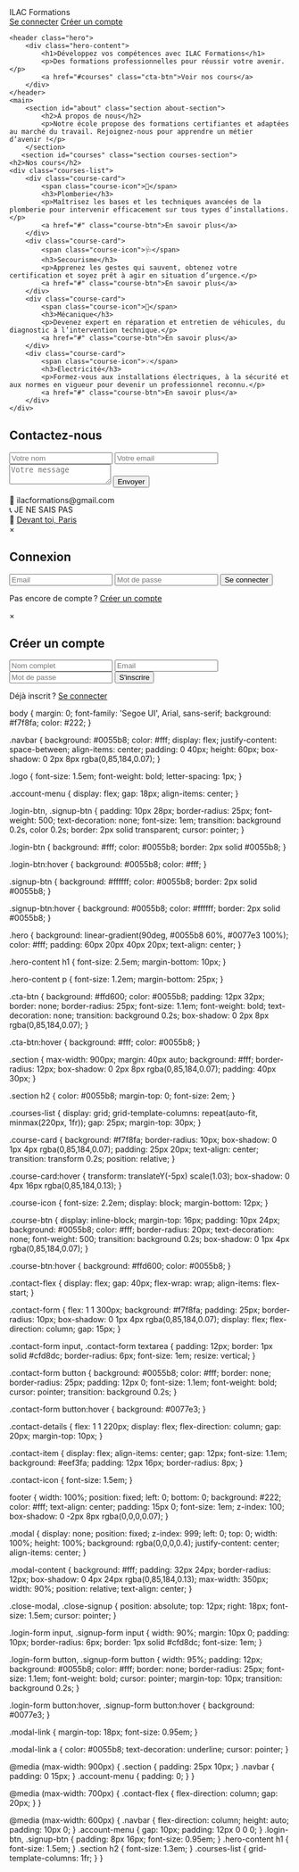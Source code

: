 <!DOCTYPE html>
<html lang="fr">
<head>
    <meta charset="UTF-8">
    <meta name="viewport" content="width=device-width, initial-scale=1.0">
    <title>ILAC Formations</title>
    <link rel="stylesheet" href="ecole.css">
</head>
<body>
    <nav class="navbar">
        <div class="logo">ILAC Formations</div>
       <div class="account-menu">
        <a href="#" class="login-btn">Se connecter</a>
        <a href="#" class="signup-btn">Créer un compte</a>
    </div>
    </nav>
    
    <header class="hero">
        <div class="hero-content">
            <h1>Développez vos compétences avec ILAC Formations</h1>
            <p>Des formations professionnelles pour réussir votre avenir.</p>
            <a href="#courses" class="cta-btn">Voir nos cours</a>
        </div>
    </header>
    <main>
        <section id="about" class="section about-section">
            <h2>À propos de nous</h2>
            <p>Notre école propose des formations certifiantes et adaptées au marché du travail. Rejoignez-nous pour apprendre un métier d’avenir !</p>
        </section>
       <section id="courses" class="section courses-section">
    <h2>Nos cours</h2>
    <div class="courses-list">
        <div class="course-card">
            <span class="course-icon">🔧</span>
            <h3>Plomberie</h3>
            <p>Maîtrisez les bases et les techniques avancées de la plomberie pour intervenir efficacement sur tous types d’installations.</p>
            <a href="#" class="course-btn">En savoir plus</a>
        </div>
        <div class="course-card">
            <span class="course-icon">🩺</span>
            <h3>Secourisme</h3>
            <p>Apprenez les gestes qui sauvent, obtenez votre certification et soyez prêt à agir en situation d’urgence.</p>
            <a href="#" class="course-btn">En savoir plus</a>
        </div>
        <div class="course-card">
            <span class="course-icon">🚗</span>
            <h3>Mécanique</h3>
            <p>Devenez expert en réparation et entretien de véhicules, du diagnostic à l’intervention technique.</p>
            <a href="#" class="course-btn">En savoir plus</a>
        </div>
        <div class="course-card">
            <span class="course-icon">💡</span>
            <h3>Électricité</h3>
            <p>Formez-vous aux installations électriques, à la sécurité et aux normes en vigueur pour devenir un professionnel reconnu.</p>
            <a href="#" class="course-btn">En savoir plus</a>
        </div>
    </div>
</section>
               <section id="contact" class="section contact-section">
            <h2>Contactez-nous</h2>
            <div class="contact-flex">
                <form class="contact-form">
                    <input type="text" placeholder="Votre nom" required>
                    <input type="email" placeholder="Votre email" required>
                    <textarea placeholder="Votre message" required></textarea>
                    <button type="submit">Envoyer</button>
                </form>
                <div class="contact-details">
                    <div class="contact-item">
                        <span class="contact-icon">📧</span>
                        <span>ilacformations@gmail.com</span>
                    </div>
                    <div class="contact-item">
                        <span class="contact-icon">📞</span>
                        <span>JE NE SAIS PAS</span>
                    </div>
                    <div class="contact-item">
                        <span class="contact-icon">📍</span>
                        <span><a href="https://www.google.com/maps/place/Ecole+de+langues/@36.5171321,3.9808242,18.42z/data=!4m6!3m5!1s0x128c33004207259d:0x5d834fdc9351ce08!8m2!3d36.5169797!4d3.9813219!16s%2Fg%2F11xt39mff8?entry=ttu&g_ep=EgoyMDI1MDkwOC4wIKXMDSoASAFQAw%3D%3D">Devant toi, Paris</a></span>
                    </div>
                </div>
            </div>
        </section>
    </main>
    <div id="login-modal" class="modal">
    <div class="modal-content">
        <span class="close-modal">&times;</span>
        <h2>Connexion</h2>
        <form class="login-form">
            <input type="email" placeholder="Email" required>
            <input type="password" placeholder="Mot de passe" required>
            <button type="submit">Se connecter</button>
        </form>
        <p class="modal-link">Pas encore de compte ? <a href="#">Créer un compte</a></p>
    </div>
</div>
<div id="signup-modal" class="modal">
    <div class="modal-content">
        <span class="close-signup">&times;</span>
        <h2>Créer un compte</h2>
        <form class="signup-form" method="POST" action="signup.php" target="_blank">
            <input type="text" name="name" placeholder="Nom complet" required>
            <input type="email" name="email" placeholder="Email" required>
            <input type="password" name="password" placeholder="Mot de passe" required>
            <button type="submit">S'inscrire</button>
        </form>
        <p class="modal-link">Déjà inscrit ? <a href="#" id="open-login">Se connecter</a></p>
    </div>
</div>
<script>
document.querySelector('.login-btn').onclick = function(e) {
    e.preventDefault();
    document.getElementById('login-modal').style.display = 'flex';
};
document.querySelector('.close-modal').onclick = function() {
    document.getElementById('login-modal').style.display = 'none';
};
window.onclick = function(event) {
    const modal = document.getElementById('login-modal');
    if (event.target === modal) modal.style.display = 'none';
};
    document.querySelector('.signup-btn').onclick = function(e) {
    e.preventDefault();
    document.getElementById('signup-modal').style.display = 'flex';
};
document.querySelector('.close-signup').onclick = function() {
    document.getElementById('signup-modal').style.display = 'none';
};
document.getElementById('open-login').onclick = function(e) {
    e.preventDefault();
    document.getElementById('signup-modal').style.display = 'none';
    document.getElementById('login-modal').style.display = 'flex';
};
window.onclick = function(event) {
    const signupModal = document.getElementById('signup-modal');
    const loginModal = document.getElementById('login-modal');
    if (event.target === signupModal) signupModal.style.display = 'none';
    if (event.target === loginModal) loginModal.style.display = 'none';
};
</script>
</body>
</html>

body {
    margin: 0;
    font-family: 'Segoe UI', Arial, sans-serif;
    background: #f7f8fa;
    color: #222;
}

.navbar {
    background: #0055b8;
    color: #fff;
    display: flex;
    justify-content: space-between;
    align-items: center;
    padding: 0 40px;
    height: 60px;
    box-shadow: 0 2px 8px rgba(0,85,184,0.07);
}

.logo {
    font-size: 1.5em;
    font-weight: bold;
    letter-spacing: 1px;
}

.account-menu {
    display: flex;
    gap: 18px;
    align-items: center;
}

.login-btn, .signup-btn {
    padding: 10px 28px;
    border-radius: 25px;
    font-weight: 500;
    text-decoration: none;
    font-size: 1em;
    transition: background 0.2s, color 0.2s;
    border: 2px solid transparent;
    cursor: pointer;
}

.login-btn {
    background: #fff;
    color: #0055b8;
    border: 2px solid #0055b8;
}

.login-btn:hover {
    background: #0055b8;
    color: #fff;
}

.signup-btn {
    background: #ffffff;
    color: #0055b8;
    border: 2px solid #0055b8;
}

.signup-btn:hover {
    background: #0055b8;
    color: #ffffff;
    border: 2px solid #0055b8;
}

.hero {
    background: linear-gradient(90deg, #0055b8 60%, #0077e3 100%);
    color: #fff;
    padding: 60px 20px 40px 20px;
    text-align: center;
}

.hero-content h1 {
    font-size: 2.5em;
    margin-bottom: 10px;
}

.hero-content p {
    font-size: 1.2em;
    margin-bottom: 25px;
}

.cta-btn {
    background: #ffd600;
    color: #0055b8;
    padding: 12px 32px;
    border: none;
    border-radius: 25px;
    font-size: 1.1em;
    font-weight: bold;
    text-decoration: none;
    transition: background 0.2s;
    box-shadow: 0 2px 8px rgba(0,85,184,0.07);
}

.cta-btn:hover {
    background: #fff;
    color: #0055b8;
}

.section {
    max-width: 900px;
    margin: 40px auto;
    background: #fff;
    border-radius: 12px;
    box-shadow: 0 2px 8px rgba(0,85,184,0.07);
    padding: 40px 30px;
}

.section h2 {
    color: #0055b8;
    margin-top: 0;
    font-size: 2em;
}

.courses-list {
    display: grid;
    grid-template-columns: repeat(auto-fit, minmax(220px, 1fr));
    gap: 25px;
    margin-top: 30px;
}

.course-card {
    background: #f7f8fa;
    border-radius: 10px;
    box-shadow: 0 1px 4px rgba(0,85,184,0.07);
    padding: 25px 20px;
    text-align: center;
    transition: transform 0.2s;
    position: relative;
}

.course-card:hover {
    transform: translateY(-5px) scale(1.03);
    box-shadow: 0 4px 16px rgba(0,85,184,0.13);
}

.course-icon {
    font-size: 2.2em;
    display: block;
    margin-bottom: 12px;
}

.course-btn {
    display: inline-block;
    margin-top: 16px;
    padding: 10px 24px;
    background: #0055b8;
    color: #fff;
    border-radius: 20px;
    text-decoration: none;
    font-weight: 500;
    transition: background 0.2s;
    box-shadow: 0 1px 4px rgba(0,85,184,0.07);
}

.course-btn:hover {
    background: #ffd600;
    color: #0055b8;
}

.contact-flex {
    display: flex;
    gap: 40px;
    flex-wrap: wrap;
    align-items: flex-start;
}

.contact-form {
    flex: 1 1 300px;
    background: #f7f8fa;
    padding: 25px;
    border-radius: 10px;
    box-shadow: 0 1px 4px rgba(0,85,184,0.07);
    display: flex;
    flex-direction: column;
    gap: 15px;
}

.contact-form input,
.contact-form textarea {
    padding: 12px;
    border: 1px solid #cfd8dc;
    border-radius: 6px;
    font-size: 1em;
    resize: vertical;
}

.contact-form button {
    background: #0055b8;
    color: #fff;
    border: none;
    border-radius: 25px;
    padding: 12px 0;
    font-size: 1.1em;
    font-weight: bold;
    cursor: pointer;
    transition: background 0.2s;
}

.contact-form button:hover {
    background: #0077e3;
}

.contact-details {
    flex: 1 1 220px;
    display: flex;
    flex-direction: column;
    gap: 20px;
    margin-top: 10px;
}

.contact-item {
    display: flex;
    align-items: center;
    gap: 12px;
    font-size: 1.1em;
    background: #eef3fa;
    padding: 12px 16px;
    border-radius: 8px;
}

.contact-icon {
    font-size: 1.5em;
}

footer {
    width: 100%;
    position: fixed;
    left: 0;
    bottom: 0;
    background: #222;
    color: #fff;
    text-align: center;
    padding: 15px 0;
    font-size: 1em;
    z-index: 100;
    box-shadow: 0 -2px 8px rgba(0,0,0,0.07);
}


.modal {
    display: none;
    position: fixed;
    z-index: 999;
    left: 0; top: 0;
    width: 100%; height: 100%;
    background: rgba(0,0,0,0.4);
    justify-content: center;
    align-items: center;
}

.modal-content {
    background: #fff;
    padding: 32px 24px;
    border-radius: 12px;
    box-shadow: 0 4px 24px rgba(0,85,184,0.13);
    max-width: 350px;
    width: 90%;
    position: relative;
    text-align: center;
}

.close-modal, .close-signup {
    position: absolute;
    top: 12px; right: 18px;
    font-size: 1.5em;
    cursor: pointer;
}

.login-form input,
.signup-form input {
    width: 90%;
    margin: 10px 0;
    padding: 10px;
    border-radius: 6px;
    border: 1px solid #cfd8dc;
    font-size: 1em;
}

.login-form button,
.signup-form button {
    width: 95%;
    padding: 12px;
    background: #0055b8;
    color: #fff;
    border: none;
    border-radius: 25px;
    font-size: 1.1em;
    font-weight: bold;
    cursor: pointer;
    margin-top: 10px;
    transition: background 0.2s;
}

.login-form button:hover,
.signup-form button:hover {
    background: #0077e3;
}

.modal-link {
    margin-top: 18px;
    font-size: 0.95em;
}

.modal-link a {
    color: #0055b8;
    text-decoration: underline;
    cursor: pointer;
}


@media (max-width: 900px) {
    .section {
        padding: 25px 10px;
    }
    .navbar {
        padding: 0 15px;
    }
    .account-menu {
        padding: 0;
    }
}

@media (max-width: 700px) {
    .contact-flex {
        flex-direction: column;
        gap: 20px;
    }
}

@media (max-width: 600px) {
    .navbar {
        flex-direction: column;
        height: auto;
        padding: 10px 0;
    }
    .account-menu {
        gap: 10px;
        padding: 12px 0 0 0;
    }
    .login-btn, .signup-btn {
        padding: 8px 16px;
        font-size: 0.95em;
    }
    .hero-content h1 {
        font-size: 1.5em;
    }
    .section h2 {
        font-size: 1.3em;
    }
    .courses-list {
        grid-template-columns: 1fr;
    }
}


